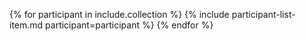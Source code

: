 
{% for participant in include.collection %}
  {% include participant-list-item.md participant=participant %}
{% endfor %}
